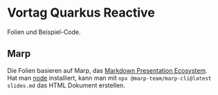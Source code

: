 # Vortag Quarkus Reactive

Folien und Beispiel-Code.

## Marp

Die Folien basieren auf Marp, das [Markdown Presentation Ecosystem](https://marp.app/).  
Hat man [node](https://nodejs.org) installiert, kann man mit `npx @marp-team/marp-cli@latest slides.md` das HTML Dokument erstellen.
